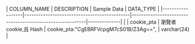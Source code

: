 | COLUMN_NAME      | DESCRIPTION                                 | Sample Data                                              | DATA_TYPE    |
|------------------|---------------------------------------------|----------------------------------------------------------|--------------| |
| cookie_pta       | 瀏覽者cookie,且 Hash                              | cookie_pta:"CgEBRFVcpgM7cS01B/Z3Ag==",                                          | varchar(24)  |

